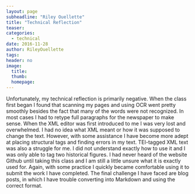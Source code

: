 ```yaml
---
layout: page
subheadline: "Riley Ouellette"
title: "Technical Reflection"
teaser: 
categories:
  - technical
date: 2016-11-28
author: RileyOuellette
tags:
header: no
image:
  title:
  thumb:
  homepage:
---
```

Unfortunately, my technical reflection is primarily negative. When the class first began I found that scanning my pages and using OCR went pretty smoothly besides the fact that many of the words were not recognized. In most cases I had to retype full paragraphs for the newspaper to make sense. When the XML editor was first introduced to me I was very lost and overwhelmed. I had no idea what XML meant or how it was supposed to change the text. However, with some assistance I have become more adept at placing structural tags and finding errors in my text. TEI-tagged XML text was also a struggle for me. I did not understand exactly how to use it and I was only able to tag two historical figures. I had never heard of the website Github until taking this class and I am still a little unsure what it is exactly used for. Again, with some practice I quickly became comfortable using it to submit the work I have completed. The final challenge I have faced are blog posts, in which I have trouble converting into Markdown and using the correct format.

